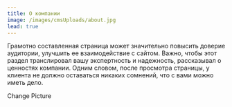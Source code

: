```yaml
---
title: О компании
image: /images/cmsUploads/about.jpg
lead: true
---
```

Грамотно составленная страница может значительно повысить доверие аудитории, улучшить ее взаимодействие с сайтом. Важно, чтобы этот раздел транслировал вашу экспертность и надежность, рассказывал о ценностях компании. Одним словом, после просмотра страницы, у клиента не должно оставаться никаких сомнений, что с вами можно иметь дело. 

Change Picture

